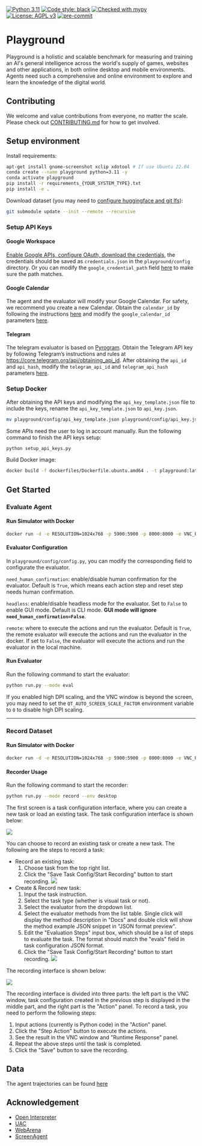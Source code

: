 [![Python 3.11](https://img.shields.io/badge/python-3.11-blue.svg)](https://www.python.org/downloads/release/python-3117/)
<a href="https://github.com/psf/black"><img alt="Code style: black" src="https://img.shields.io/badge/code%20style-black-000000.svg"></a>
<a href="https://mypy-lang.org/"><img src="https://www.mypy-lang.org/static/mypy_badge.svg" alt="Checked with mypy"></a>
[![License: AGPL v3](https://img.shields.io/badge/License-AGPL%20v3-blue.svg)](https://www.gnu.org/licenses/agpl-3.0)
<a href="https://pre-commit.com/"><img src="https://img.shields.io/badge/pre--commit-enabled-brightgreen?logo=pre-commit&logoColor=white" alt="pre-commit"></a>

# Playground

Playground is a holistic and scalable benchmark for measuring and training an AI's general intelligence across the world's supply of games, websites and other applications, in both online desktop and mobile environments. Agents need such a comprehensive and online environment to explore and learn the knowledge of the digital world.

## Contributing

We welcome and value contributions from everyone, no matter the scale. Please check out [CONTRIBUTING.md](./CONTRIBUTING.md) for how to get involved.

## Setup environment

Install requirements:
```bash
apt-get install gnome-screenshot xclip xdotool # If use Ubuntu 22.04
conda create --name playground python=3.11 -y
conda activate playground
pip install -r requirements_{YOUR_SYSTEM_TYPE}.txt
pip install -e .
```

Download dataset (you may need to [configure huggingface and git lfs](https://huggingface.co/docs/hub/en/repositories-getting-started#cloning-repositories)):

```bash
git submodule update --init --remote --recursive
```

### Setup API Keys

#### Google Workspace

[Enable Google APIs, configure OAuth, download the credentials](https://developers.google.com/docs/api/quickstart/python#set_up_your_environment), the credentials should be saved as `credentials.json` in the `playground/config` directory. Or you can modify the `google_credential_path` field [here](playground/config/config.py) to make sure the path matches.

#### Google Calendar

The agent and the evaluator will modify your Google Calendar. For safety, we recommend you create a new Calendar. Obtain the `calendar_id` by following the instructions [here](https://it.umn.edu/services-technologies/how-tos/google-calendar-find-your-google) and modify the `google_calendar_id` parameters [here](playground/config/api_key_template.json).

#### Telegram

The telegram evaluator is based on [Pyrogram](https://docs.pyrogram.org/). Obtain the Telegram API key by following Telegram’s instructions and rules at https://core.telegram.org/api/obtaining_api_id. After obtaining the `api_id` and `api_hash`, modify the `telegram_api_id` and `telegram_api_hash` parameters [here](playground/config/api_key_template.json).

### Setup Docker

After obtaining the API keys and modifying the `api_key_template.json` file to include the keys, rename the `api_key_template.json` to `api_key.json`.
```bash
mv playground/config/api_key_template.json playground/config/api_key.json
```

Some APIs need the user to log in account manually. Run the following command to finish the API keys setup:
```bash
python setup_api_keys.py
```

Build Docker image:
```bash
docker build -f dockerfiles/Dockerfile.ubuntu.amd64 . -t playground:latest
```

## Get Started

### Evaluate Agent

#### Run Simulator with Docker

```bash
docker run -d -e RESOLUTION=1024x768 -p 5900:5900 -p 8000:8000 -e VNC_PASSWORD=123456 -v /dev/shm:/dev/shm -v ${PWD}/playground/config/:/root/playground/playground/config/:ro playground:latest
```

#### Evaluator Configuration

In `playground/config/config.py`, you can modify the corresponding field to configurate the evaluator.

`need_human_confirmation`: enable/disable human confirmation for the evaluator. Default is `True`, which means each action step and reset step needs human confirmation.

`headless`: enable/disable headless mode for the evaluator. Set to `False` to enable GUI mode. Default is CLI mode. **GUI mode will ignore `need_human_confirmation=False`**.

`remote`: where to execute the actions and run the evaluator. Default is `True`, the remote evaluator will execute the actions and run the evaluator in the docker. If set to `False`, the evaluator will execute the actions and run the evaluator in the local machine.


####  Run Evaluator

Run the following command to start the evaluator:
```bash
python run.py --mode eval
```

If you enabled high DPI scaling, and the VNC window is beyond the screen, you may need to set the `QT_AUTO_SCREEN_SCALE_FACTOR` environment variable to `0` to disable high DPI scaling.

---

### Record Dataset

#### Run Simulator with Docker

```bash
docker run -d -e RESOLUTION=1024x768 -p 5900:5900 -p 8000:8000 -e VNC_PASSWORD=123456 -v /dev/shm:/dev/shm playground:latest
```

#### Recorder Usage

Run the following command to start the recorder:

```bash
python run.py --mode record --env desktop
```

The first screen is a task configuration interface, where you can create a new task or load an existing task. The task configuration interface is shown below:

![](./imgs/recorder_task_config.png)

You can choose to record an existing task or create a new task. The following are the steps to record a task:

+ Record an existing task:
    1. Choose task from the top right list.
    3. Click the "Save Task Config/Start Recording" button to start recording.
    ![](./imgs/recorder_choose_existing.png)
+ Create & Record new task:
    1. Input the task instruction.
    2. Select the task type (whether is visual task or not).
    3. Select the evaluator from the dropdown list.
    4. Select the evaluator methods from the list table. Single click will display the method description in "Docs" and double click will show the method example JSON snippet in "JSON format preview".
    5. Edit the "Evaluation Steps" input box, which should be a list of steps to evaluate the task. The format should match the "evals" field in task configuration JSON format.
    6. Click the "Save Task Config/Start Recording" button to start recording.
    ![](./imgs/recorder_create_new.png)

The recording interface is shown below:

![](./imgs/recorder_record.png)

The recording interface is divided into three parts: the left part is the VNC window, task configuration created in the previous step is displayed in the middle part, and the right part is the "Action" panel. To record a task, you need to perform the following steps:
1. Input actions (currently is Python code) in the "Action" panel.
2. Click the "Step Action" button to execute the actions.
3. See the result in the VNC window and "Runtime Response" panel.
4. Repeat the above steps until the task is completed.
5. Click the "Save" button to save the recording.

## Data

The agent trajectories can be found [here](https://huggingface.co/datasets/agentplayground/playground_data)

## Acknowledgement

- [Open Interpreter](https://github.com/KillianLucas/open-interpreter)
- [UAC]()
- [WebArena](https://github.com/web-arena-x/webarena)
- [ScreenAgent](https://github.com/niuzaisheng/ScreenAgent)
